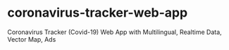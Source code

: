 # coronavirus-tracker-web-app
Coronavirus Tracker (Covid-19) Web App with Multilingual, Realtime Data, Vector Map, Ads 
